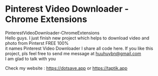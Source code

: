 # Pinterest Video Downloader  -Chrome Extensions
PinterestVideoDownloader-ChromeExtensions </br>
Hello guys.
I just finish new project which helps to download video and photo from Pinterst FREE 100% </br>
it names Pinterest Video Downloader 
I share all code here. If you like this project, pls feel free to send me message at huuhuybn@gmail.com </br>
I am glad to talk with you 

Check my website : https://dotsave.app or https://taptik.app

